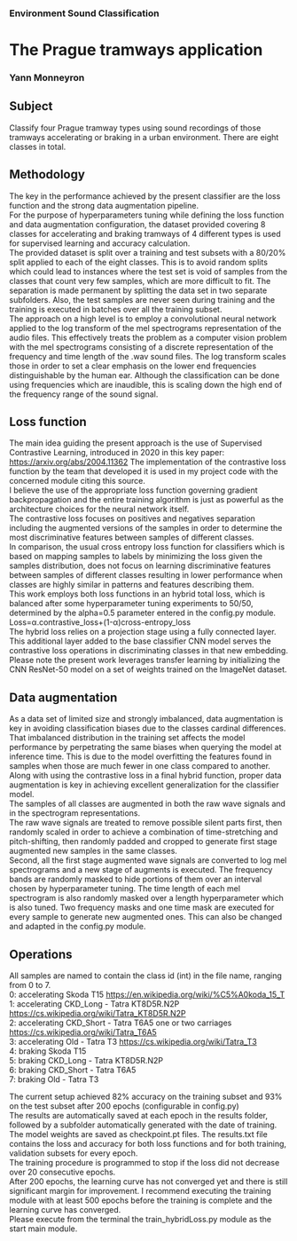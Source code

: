 ### Environment Sound Classification
# The Prague tramways application
### Yann Monneyron

## Subject

Classify four Prague tramway types using sound recordings of those tramways accelerating or braking in a urban environment. There are eight classes in total.

## Methodology

The key in the performance achieved by the present classifier are the loss function and the strong data augmentation pipeline.  
For the purpose of hyperparameters tuning while defining the loss function and data augmentation configuration, the dataset provided covering 8 classes for accelerating and braking tramways of 4 different types is used for supervised learning and accuracy calculation.  
The provided dataset is split over a training and test subsets with a 80/20% split applied to each of the eight classes. This is to avoid random splits which could lead to instances where the test set is void of samples from the classes that count very few samples, which are more difficult to fit. The separation is made permanent by splitting the data set in two separate subfolders. Also, the test samples are never seen during training and the training is executed in batches over all the training subset.  
The approach on a high level is to employ a convolutional neural network applied to the log transform of the mel spectrograms representation of the audio files. This effectively treats the problem as a computer vision problem with the mel spectrograms consisting of a discrete representation of the frequency and time length of the .wav sound files. The log transform scales those in order to set a clear emphasis on the lower end frequencies distinguishable by the human ear. Although the classification can be done using frequencies which are inaudible, this is scaling down the high end of the frequency range of the sound signal.

## Loss function

The main idea guiding the present approach is the use of Supervised Contrastive Learning, introduced in 2020 in this key paper: https://arxiv.org/abs/2004.11362 The implementation of the contrastive loss function by the team that developed it is used in my project code with the concerned module citing this source.  
I believe the use of the appropriate loss function governing gradient backpropagation and the entire training algorithm is just as powerful as the architecture choices for the neural network itself.  
The contrastive loss focuses on positives and negatives separation including the augmented versions of the samples in order to determine the most discriminative features between samples of different classes.  
In comparison, the usual cross entropy loss function for classifiers which is based on mapping samples to labels by minimizing the loss given the samples distribution, does not focus on learning discriminative features between samples of different classes resulting in lower performance when classes are highly similar in patterns and features describing them.  
This work employs both loss functions in an hybrid total loss, which is balanced after some hyperparameter tuning experiments to 50/50, determined by the alpha=0.5 parameter entered in the config.py module.  
Loss=α.contrastive_loss+(1-α)cross-entropy_loss    
The hybrid loss relies on a projection stage using a fully connected layer. This additional layer added to the base classifier CNN model serves the contrastive loss operations in discriminating classes in that new embedding. Please note the present work leverages transfer learning by initializing the CNN ResNet-50 model on a set of weights trained on the ImageNet dataset.  

## Data augmentation
	
As a data set of limited size and strongly imbalanced, data augmentation is key in avoiding classification biases due to the classes cardinal differences. That imbalanced distribution in the training set affects the model performance by perpetrating the same biases when querying the model at inference time. This is due to the model overfitting the features found in samples when those are much fewer in one class compared to another. Along with using the contrastive loss in a final hybrid function, proper data augmentation is key in achieving excellent generalization for the classifier model.  
The samples of all classes are augmented in both the raw wave signals and in the spectrogram representations.  
The raw wave signals are treated to remove possible silent parts first, then randomly scaled in order to achieve a combination of time-stretching and pitch-shifting, then randomly padded and cropped to generate first stage augmented new samples in the same classes.  
Second, all the first stage augmented wave signals are converted to log mel spectrograms and a new stage of augments is executed. The frequency bands are randomly masked to hide portions of them over an interval chosen by hyperparameter tuning. The time length of each mel spectrogram is also randomly masked over a length hyperparameter which is also tuned. Two frequency masks and one time mask are executed for every sample to generate new augmented ones. This can also be changed and adapted in the config.py module.

## Operations

All samples are named to contain the class id (int) in the file name, ranging from 0 to 7.  
0: accelerating Skoda T15 https://en.wikipedia.org/wiki/%C5%A0koda_15_T  
1: accelerating CKD_Long - Tatra KT8D5R.N2P https://cs.wikipedia.org/wiki/Tatra_KT8D5R.N2P  
2: accelerating CKD_Short - Tatra T6A5 one or two carriages https://cs.wikipedia.org/wiki/Tatra_T6A5  
3: accelerating Old - Tatra T3 https://cs.wikipedia.org/wiki/Tatra_T3  
4: braking Skoda T15  
5: braking CKD_Long - Tatra KT8D5R.N2P  
6: braking CKD_Short - Tatra T6A5  
7: braking Old - Tatra T3  
  
The current setup achieved 82% accuracy on the training subset and 93% on the test subset after 200 epochs (configurable in config.py)  
The results are automatically saved at each epoch in the results folder, followed by a subfolder automatically generated with the date of training. The model weights are saved as checkpoint.pt files. The results.txt file contains the loss and accuracy for both loss functions and for both training, validation subsets for every epoch.  
The training procedure is programmed to stop if the loss did not decrease over 20 consecutive epochs.  
After 200 epochs, the learning curve has not converged yet and there is still significant margin for improvement. I recommend executing the training module with at least 500 epochs before the training is complete and the learning curve has converged.  
Please execute from the terminal the train_hybridLoss.py module as the start main module.  
